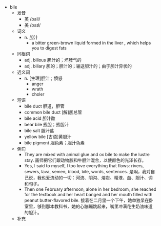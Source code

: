 - bile
  - 发音
    - 英 /bail/
    - 美 /baɪl/
  - 词义
    - n. 胆汁
      - a bitter green-brown liquid formed in the  liver  , which helps you to  digest  fats
  - 同根词
    - adj. bilious 胆汁的；坏脾气的
    - adj. biliary 胆的；胆汁的；输送胆汁的；由于胆汁异状的
  - 近义词
    - n. [生理]胆汁；愤怒
      - anger
      - wrath
      - choler
  - 短语
    - bile duct 胆道，胆管
    - common bile duct [解]胆总管
    - bile acid 胆汁酸
    - bear bile 熊胆；熊胆汁
    - bile salt 胆汁盐
    - yellow bile [古语]黄胆汁
    - bile pigment 胆色素；胆汁色素
  - 例句
    - They are mixed with animal glue and ox bile to make the lustre stay. 画师把它们跟动物胶和牛胆汁混合，以使颜色的光泽长存。
    - Yes, I said to myself, I too love everything that flows: rivers, sewers, lava, semen, blood, bile, words, sentences. 是啊，我对自己说，我也爱流动的一切：河流、阴沟、熔岩、精液、血、胆汁、词和句子。
    - Then one February afternoon, alone in her bedroom, she reached for the textbook and her heart banged and her mouth filled with peanut butter-flavored bile. 接着在二月里一个下午，她单独呆在卧室里，够到那本教科书，她的心蹦蹦跳起来，嘴里冲满花生奶油味道的胆汁。
  - 补充